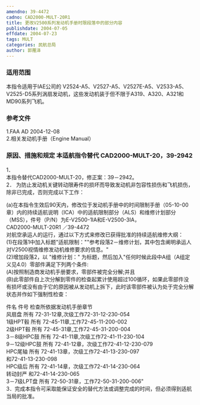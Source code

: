 ```yaml
---
amendno: 39-4472  
cadno: CAD2000-MULT-20R1  
title: 更改V2500系列发动机手册时限段落中的部分内容  
publishdate: 2004-07-05  
effdate: 2004-07-23  
tags: MULT  
categories: 民航总局  
author: 郭雁泽  
---
```

  
### 适用范围  
本指令适用于IAE公司的 V2524-A5、V2527-A5、V2527E-A5、V2533-A5、V2525-D5系列涡扇发动机，这些发动机装于但不限于A319、A320、A321和MD90系列飞机。  
  
<!--more-->  
### 参考文件  
1.FAA AD 2004-12-08  
2.相关发动机手册（Engine Manual）  
  
### 原因、措施和规定 本适航指令替代 CAD2000-MULT-20，39-2942  
1．  
本指令替代CAD2000-MULT-20，修正案：39－2942。  
2． 为防止发动机关键转动限寿件的损坏而导致发动机非包容性损伤和飞机损伤，除非已完成，否则完成以下工作：  
  
(a)在本指令生效后90天内，修改位于发动机手册中的时间限制手册（05-10-00章）内的持续适航说明（ICA）中的适航限制部分（ALS）和维修计划部分（MSS），件号（P/N）为E-V2500-1IA和E-V2500-3IA，  
       CAD2000-MULT-20R1  ／39-4472  
对航空承运人的运行，通过以下方式来修改已获得批准的持续适航维修大纲：  
    (1)在段落1中加入标题"适航限制：""参考段落2－维修计划，其中包含阐明承运人对V2500视情维修发动机维修要求的信息。"  
    (2)增加段落2，以 "维修计划：" 为标题，然后加入"任何时候此段中A组（A组定义见4.0）零部件满足下列两个条件:  
(A)按照制造商发动机手册要求，零部件被完全分解;并且  
(B)此零部件自上次分解到零件的检查起累计使用超过100循环，如果此零部件没有损坏或没有由于它的原因被从发动机上拆下，此时该零部件被认为处于完全分解状态并作如下强制性检查：  
  
件名  件号  检查所依据发动机手册章节  
风扇盘  所有  72-31-12章,次级工作72-31-12-230-054  
1级HPT毂  所有  72-45-11章,工作72-45-11-200-002  
2级HPT毂  所有  72-45-31章,工作72-45-31-200-004  
3－8级HPC鼓  所有  72-41-11章,次级工作72-41-11-230-104  
9－12级HPC鼓  所有  72-41-12章，次级工作72-41-12-230-079  
HPC尾轴  所有  72-41-13章，次级工作72-41-13-230-097  
和72-41-13-230-098  
HPC级后  所有  72-41-14章，次级工作72-41-14-230-064  
转动封严  和72-41-14-230-065  
3－7级LPT盘  所有  72-50-31章，工作72-50-31-200-006"  
3．完成本指令可采取能保证安全的替代方法或调整完成的时间，但必须得到适航当局的批准。  
